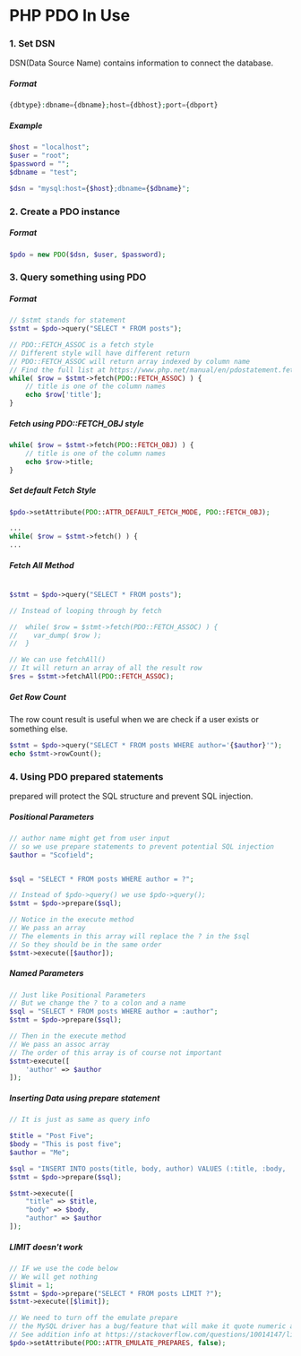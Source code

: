 # PHP PDO In Use

### 1. Set DSN

DSN(Data Source Name) contains information to connect the database.

##### Format

```php
{dbtype}:dbname={dbname};host={dbhost};port={dbport}
```

##### Example

```php
$host = "localhost";
$user = "root";
$password = "";
$dbname = "test";

$dsn = "mysql:host={$host};dbname={$dbname}";
```



### 2. Create a PDO instance

##### Format

```php
$pdo = new PDO($dsn, $user, $password);
```



### 3. Query something using PDO

##### Format

```php
// $stmt stands for statement
$stmt = $pdo->query("SELECT * FROM posts");

// PDO::FETCH_ASSOC is a fetch style
// Different style will have different return
// PDO::FETCH_ASSOC will return array indexed by column name
// Find the full list at https://www.php.net/manual/en/pdostatement.fetch.php
while( $row = $stmt->fetch(PDO::FETCH_ASSOC) ) {
    // title is one of the column names
    echo $row['title'];
}
```



##### Fetch using PDO::FETCH_OBJ style

```php
while( $row = $stmt->fetch(PDO::FETCH_OBJ) ) {
    // title is one of the column names
    echo $row->title;
}
```



##### Set default Fetch Style

```php
$pdo->setAttribute(PDO::ATTR_DEFAULT_FETCH_MODE, PDO::FETCH_OBJ);

...
while( $row = $stmt->fetch() ) {
...
```



##### Fetch All Method

```php

$stmt = $pdo->query("SELECT * FROM posts");

// Instead of looping through by fetch

//  while( $row = $stmt->fetch(PDO::FETCH_ASSOC) ) {
//    var_dump( $row );
//  }

// We can use fetchAll()
// It will return an array of all the result row
$res = $stmt->fetchAll(PDO::FETCH_ASSOC);
```



##### Get Row Count

The row count result is useful when we are check if a user exists or something else.

```php
$stmt = $pdo->query("SELECT * FROM posts WHERE author='{$author}'");
echo $stmt->rowCount();
```



### 4. Using PDO prepared statements

prepared will protect the SQL structure and prevent SQL injection.



##### Positional Parameters

```php
// author name might get from user input
// so we use prepare statements to prevent potential SQL injection
$author = "Scofield";


$sql = "SELECT * FROM posts WHERE author = ?";

// Instead of $pdo->query() we use $pdo->query();
$stmt = $pdo->prepare($sql);

// Notice in the execute method
// We pass an array
// The elements in this array will replace the ? in the $sql
// So they should be in the same order
$stmt->execute([$author]);
```



##### Named Parameters

```php
// Just like Positional Parameters
// But we change the ? to a colon and a name
$sql = "SELECT * FROM posts WHERE author = :author";
$stmt = $pdo->prepare($sql);

// Then in the execute method
// We pass an assoc array
// The order of this array is of course not important
$stmt>execute([
    'author' => $author
]);
```



##### Inserting Data using prepare statement

```php
// It is just as same as query info

$title = "Post Five";
$body = "This is post five";
$author = "Me";

$sql = "INSERT INTO posts(title, body, author) VALUES (:title, :body, :author)";
$stmt = $pdo->prepare($sql);

$stmt->execute([
    "title" => $title,
    "body" => $body,
    "author" => $author
]);
```



##### LIMIT doesn't work

```php
// IF we use the code below
// We will get nothing
$limit = 1;
$stmt = $pdo->prepare("SELECT * FROM posts LIMIT ?");
$stmt->execute([$limit]);

// We need to turn off the emulate prepare
// the MySQL driver has a bug/feature that will make it quote numeric arguments
// See addition info at https://stackoverflow.com/questions/10014147/limit-keyword-on-mysql-with-prepared-statement
$pdo->setAttribute(PDO::ATTR_EMULATE_PREPARES, false);
```

